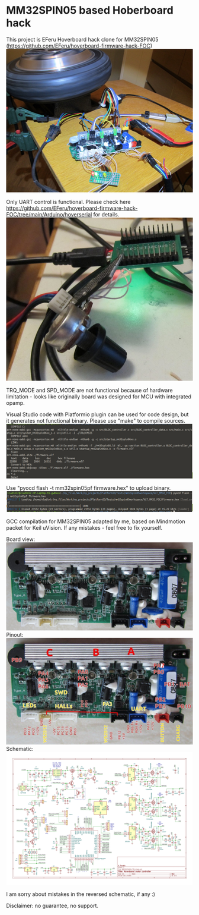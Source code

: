 # MM32SPIN05 based Hoberboard hack

This project is EFeru Hoverboard hack clone for MM32SPIN05 (https://github.com/EFeru/hoverboard-firmware-hack-FOC)
<img src="hardware/IMG_6922.JPG">

Only UART control is functional.
Please check here https://github.com/EFeru/hoverboard-firmware-hack-FOC/tree/main/Arduino/hoverserial for details.
<img src="hardware/IMG_6918.JPG">

TRQ_MODE and SPD_MODE are not functional because of hardware limitation - looks like originally board was designed for MCU with integrated opamp.

Visual Studio code with Platformio plugin can be used for code design, but it generates not functional binary.
Please use "make" to compile sources.
<img src="hardware/bild.png">

Use "pyocd flash -t mm32spin05pf firmware.hex" to upload binary.
<img src="hardware/upload.png">

GCC compilation for MM32SPIN05 adapted by me, based on Mindmotion packet for Keil uVision.
If any mistakes - feel free to fix yourself.

Board view:
<img src="hardware/IMG_6858.JPG">
Pinout:
<img src="hardware/pinout.JPG">
Schematic:
<img src="hardware/MM32SPIN05_CTRL.jpg">

I am sorry about mistakes in the reversed schematic, if any :)

Disclaimer:
no guarantee, no support.

